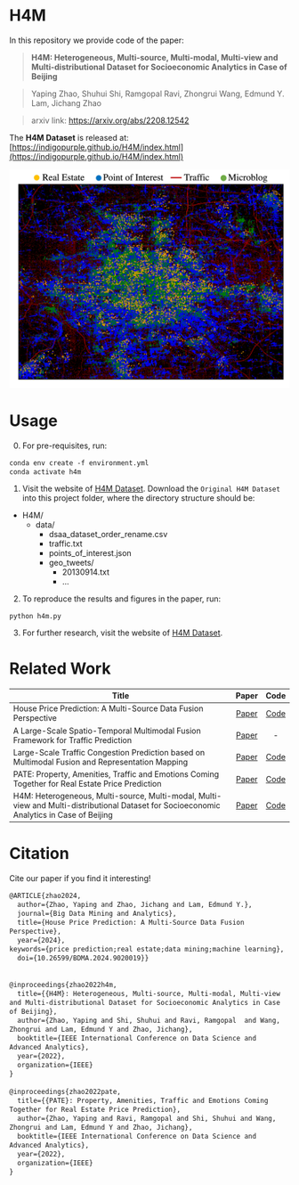 # H4M
In this repository we provide code of the paper:
> **H4M: Heterogeneous, Multi-source, Multi-modal, Multi-view and Multi-distributional Dataset for Socioeconomic Analytics in Case of Beijing**

> Yaping Zhao, Shuhui Shi,  Ramgopal Ravi, Zhongrui Wang, Edmund Y. Lam, Jichang Zhao

> arxiv link: https://arxiv.org/abs/2208.12542

The **H4M Dataset** is released at: [https://indigopurple.github.io/H4M/index.html](https://indigopurple.github.io/H4M/index.html)

<p align="center">
<img src="img/H4M.jpg">
</p>

# Usage
0. For pre-requisites, run:
```
conda env create -f environment.yml
conda activate h4m
```
1. Visit the website of [H4M Dataset](https://indigopurple.github.io/H4M/index.html). Download the `Original H4M Dataset` into this project folder, where the directory structure should be:
- H4M/
    - data/
      - dsaa_dataset_order_rename.csv
      - traffic.txt
      - points_of_interest.json
      - geo_tweets/
         - 20130914.txt
         - ...
2. To reproduce the results and figures in the paper, run:
```
python h4m.py
```
3. For further research, visit the website of [H4M Dataset](https://indigopurple.github.io/H4M/index.html).

# Related Work
| Title                          |                              Paper                              |                      Code                      |
|--------------------------------|:---------------------------------------------------------------:|:----------------------------------------------:|
| House Price Prediction: A Multi-Source Data Fusion Perspective                        | [Paper](https://ieeexplore.ieee.org/abstract/document/10654670) | [Code](https://github.com/IndigoPurple/house)  |
| A Large-Scale Spatio-Temporal Multimodal Fusion Framework for Traffic Prediction                          | [Paper](https://ieeexplore.ieee.org/abstract/document/10654669) |                       -                        |
| Large-Scale Traffic Congestion Prediction based on Multimodal Fusion and Representation Mapping                           |            [Paper](https://arxiv.org/abs/2208.11061)            | [Code](https://github.com/luckkyzhou/TCP-MFRM) |
| PATE: Property, Amenities, Traffic and Emotions Coming Together for Real Estate Price Prediction                      |            [Paper](http://arxiv.org/abs/2110.04966)             |  [Code](https://github.com/IndigoPurple/PATE)  |
| H4M: Heterogeneous, Multi-source, Multi-modal, Multi-view and Multi-distributional Dataset for Socioeconomic Analytics in Case of Beijing |                            [Paper](https://arxiv.org/abs/2208.12542)                            |                    [Code](https://github.com/IndigoPurple/H4M)                    |


# Citation
Cite our paper if you find it interesting!
```
@ARTICLE{zhao2024,
  author={Zhao, Yaping and Zhao, Jichang and Lam, Edmund Y.},
  journal={Big Data Mining and Analytics}, 
  title={House Price Prediction: A Multi-Source Data Fusion Perspective}, 
  year={2024},
keywords={price prediction;real estate;data mining;machine learning},
  doi={10.26599/BDMA.2024.9020019}}


@inproceedings{zhao2022h4m,
  title={{H4M}: Heterogeneous, Multi-source, Multi-modal, Multi-view and Multi-distributional Dataset for Socioeconomic Analytics in Case of Beijing},
  author={Zhao, Yaping and Shi, Shuhui and Ravi, Ramgopal  and Wang, Zhongrui and Lam, Edmund Y and Zhao, Jichang},
  booktitle={IEEE International Conference on Data Science and Advanced Analytics},
  year={2022},
  organization={IEEE}
}

@inproceedings{zhao2022pate,
  title={{PATE}: Property, Amenities, Traffic and Emotions Coming Together for Real Estate Price Prediction},
  author={Zhao, Yaping and Ravi, Ramgopal and Shi, Shuhui and Wang, Zhongrui and Lam, Edmund Y and Zhao, Jichang},
  booktitle={IEEE International Conference on Data Science and Advanced Analytics},
  year={2022},
  organization={IEEE}
}
```
